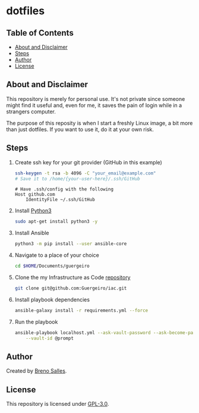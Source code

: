 # dotfiles

## Table of Contents

- [About and Disclaimer](#about-and-disclaimer)
- [Steps](#steps)
- [Author](#author)
- [License](#license)

## About and Disclaimer

This repository is merely for personal use. It's not private since someone might
find it useful and, even for me, it saves the pain of login while in a strangers
computer.

The purpose of this reposity is when I start a freshly Linux image, a bit more
than just dotfiles. If you want to use it, do it at your own risk.

## Steps

1. Create ssh key for your git provider (GitHub in this example)

   ```bash
   ssh-keygen -t rsa -b 4096 -C "your_email@example.com"
   # Save it to /home/{your-user-here}/.ssh/GitHub
   ```

   ```
   # Have .ssh/config with the following
   Host github.com
       IdentityFile ~/.ssh/GitHub
   ```

2. Install [Python3](https://www.python.org/)

   ```bash
   sudo apt-get install python3 -y
   ```
3. Install Ansible

   ```bash
   python3 -m pip install --user ansible-core
   ```

4. Navigate to a place of your choice

   ```bash
   cd $HOME/Documents/guergeiro
   ```

5. Clone the my Infrastructure as Code
   [repository](https://github.com/guergeiro/iac)

   ```bash
   git clone git@github.com:Guergeiro/iac.git
   ```

6. Install playbook dependencies

   ```bash
   ansible-galaxy install -r requirements.yml --force
   ```

7. Run the playbook

   ```bash
   ansible-playbook localhost.yml --ask-vault-password --ask-become-pass \
       --vault-id @prompt
   ```

## Author

Created by [Breno Salles](https://brenosalles.com).

## License

This repository is licensed under [GPL-3.0](./LICENSE).
